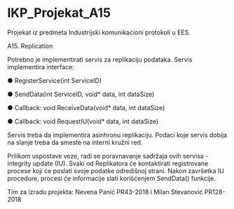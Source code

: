 # IKP_Projekat_A15
Projekat iz predmeta Industrijski komunikacioni protokoli u EES. 

A15. Replication

Potrebno je implementirati servis za replikaciju podataka. Servis implementira interface:

  ● RegisterService(int ServiceID)

  ● SendData(int ServiceID, void* data, int dataSize)

  ● Callback: void ReceiveData(void* data, int dataSize)

  ● Callback: void RequestIU(void* data, int dataSize)
  
Servis treba da implementira asinhronu replikaciju. Podaci koje servis dobija na slanje treba da smeste na
interni kružni red.

Prilikom uspostave veze, radi se poravnavanje sadržaja ovih servisa - integrity update (IU). Svaki od
Replikatora će kontaktirati registrovane procese koji će poslati svoje podatke odredišnoj strani. Nakon
završetka IU procedure, procesi će informacije slati korišćenjem SendData() funkcije.


Tim za izradu projekta: Nevena Panić PR43-2018 i Milan Stevanović PR128-2018
